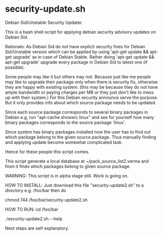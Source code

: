 # security-update.sh
Debian Sid/Unstable Security Updater. 

This is a bash shell script for applying debian security advisory updates on Debian Sid.

Rationale:
As Debian Sid do not have explicit security fixes for Debian Sid/Unstable version which can be applied by using 'apt-get update && apt-get upgrade' as in case of Debian Stable.
Rather doing 'apt-get update && apt-get upgrade' upgrade every package in Debian Sid to latest one (if possible).

Some people may like it but others may not.
Because just like me people may like to upgrade their package only when there is security fix, otherwise they are happy with existing system. (this may be because they do not have ample bandwidth or paying charges per MB or they just don't like to mess up with their system.)
For this Debian security announce serve the purpose.
But it only provides info about which source package needs to be updated.

Since each source package corresponds to several binary packages in Debian 
e.g. run "apt-cache showsrc linux"
and see for yourself how many binary packages corresponds to the source package 'linux'.

Since system has binary packages installed now the user has to find out which package belong to the given source package. Thus manually finding and applying update become somewhat complicated task.

Hence for these people this script comes.

This script generate a local database at ~/pack_source_list2.verma and from it finds which packages belong to given source package.

WARNING: This script is in alpha stage still. Work is going on.

HOW TO INSTALL:
Just download this file "security-update2.sh" to a directory e.g. /foo/bar
then do

chmod 744 /foo/bar/security-update2.sh

HOW TO RUN:
cd /foo/bar

./security-update2.sh --help

Next steps are self explanatory.
